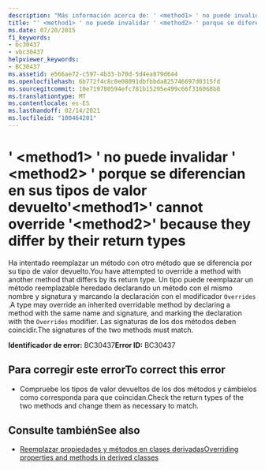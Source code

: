 ```yaml
---
description: "Más información acerca de: ' <method1> ' no puede invalidar ' <method2> ' porque se diferencian en sus tipos de valor devuelto"
title: "' <method1> ' no puede invalidar ' <method2> ' porque se diferencian en sus tipos de valor devuelto"
ms.date: 07/20/2015
f1_keywords:
- bc30437
- vbc30437
helpviewer_keywords:
- BC30437
ms.assetid: e566ae72-c597-4b33-b70d-5d4ea879d644
ms.openlocfilehash: 6b772f4c8c0e08091dbfbbda825746697d0315fd
ms.sourcegitcommit: 10e719780594efc781b15295e499c66f316068b8
ms.translationtype: MT
ms.contentlocale: es-ES
ms.lasthandoff: 02/14/2021
ms.locfileid: "100464201"
---
```

# <a name="method1-cannot-override-method2-because-they-differ-by-their-return-types"></a><span data-ttu-id="7fb8c-103">' \<method1> ' no puede invalidar ' \<method2> ' porque se diferencian en sus tipos de valor devuelto</span><span class="sxs-lookup"><span data-stu-id="7fb8c-103">'\<method1>' cannot override '\<method2>' because they differ by their return types</span></span>

<span data-ttu-id="7fb8c-104">Ha intentado reemplazar un método con otro método que se diferencia por su tipo de valor devuelto.</span><span class="sxs-lookup"><span data-stu-id="7fb8c-104">You have attempted to override a method with another method that differs by its return type.</span></span> <span data-ttu-id="7fb8c-105">Un tipo puede reemplazar un método reemplazable heredado declarando un método con el mismo nombre y signatura y marcando la declaración con el modificador `Overrides` .</span><span class="sxs-lookup"><span data-stu-id="7fb8c-105">A type may override an inherited overridable method by declaring a method with the same name and signature, and marking the declaration with the `Overrides` modifier.</span></span> <span data-ttu-id="7fb8c-106">Las signaturas de los dos métodos deben coincidir.</span><span class="sxs-lookup"><span data-stu-id="7fb8c-106">The signatures of the two methods must match.</span></span>  
  
 <span data-ttu-id="7fb8c-107">**Identificador de error:** BC30437</span><span class="sxs-lookup"><span data-stu-id="7fb8c-107">**Error ID:** BC30437</span></span>  
  
## <a name="to-correct-this-error"></a><span data-ttu-id="7fb8c-108">Para corregir este error</span><span class="sxs-lookup"><span data-stu-id="7fb8c-108">To correct this error</span></span>  
  
- <span data-ttu-id="7fb8c-109">Compruebe los tipos de valor devueltos de los dos métodos y cámbielos como corresponda para que coincidan.</span><span class="sxs-lookup"><span data-stu-id="7fb8c-109">Check the return types of the two methods and change them as necessary to match.</span></span>  
  
## <a name="see-also"></a><span data-ttu-id="7fb8c-110">Consulte también</span><span class="sxs-lookup"><span data-stu-id="7fb8c-110">See also</span></span>

- [<span data-ttu-id="7fb8c-111">Reemplazar propiedades y métodos en clases derivadas</span><span class="sxs-lookup"><span data-stu-id="7fb8c-111">Overriding properties and methods in derived classes</span></span>](../programming-guide/language-features/objects-and-classes/inheritance-basics.md#overriding-properties-and-methods-in-derived-classes)
